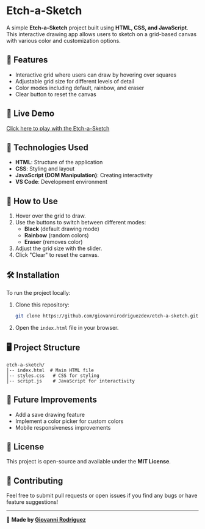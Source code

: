 # Etch-a-Sketch

A simple **Etch-a-Sketch** project built using **HTML, CSS, and JavaScript**. This interactive drawing app allows users to sketch on a grid-based canvas with various color and customization options.

## 🎨 Features
- Interactive grid where users can draw by hovering over squares
- Adjustable grid size for different levels of detail
- Color modes including default, rainbow, and eraser
- Clear button to reset the canvas

## 🚀 Live Demo
[Click here to play with the Etch-a-Sketch](https://giovannirodriguezdev.github.io/etch-a-sketch)

## 📂 Technologies Used
- **HTML**: Structure of the application
- **CSS**: Styling and layout
- **JavaScript (DOM Manipulation)**: Creating interactivity
- **VS Code**: Development environment

## 📖 How to Use
1. Hover over the grid to draw.
2. Use the buttons to switch between different modes:
   - **Black** (default drawing mode)
   - **Rainbow** (random colors)
   - **Eraser** (removes color)
3. Adjust the grid size with the slider.
4. Click "Clear" to reset the canvas.

## 🛠️ Installation
To run the project locally:
1. Clone this repository:
   ```sh
   git clone https://github.com/giovannirodriguezdev/etch-a-sketch.git
   ```
2. Open the `index.html` file in your browser.

## 🖥️ Project Structure
```
etch-a-sketch/
│-- index.html  # Main HTML file
│-- styles.css   # CSS for styling
│-- script.js    # JavaScript for interactivity
```

## 🎯 Future Improvements
- Add a save drawing feature
- Implement a color picker for custom colors
- Mobile responsiveness improvements

## 📜 License
This project is open-source and available under the **MIT License**.

## 🤝 Contributing
Feel free to submit pull requests or open issues if you find any bugs or have feature suggestions!

---
🚀 **Made by [Giovanni Rodriguez](https://github.com/giovannirodriguezdev)**

